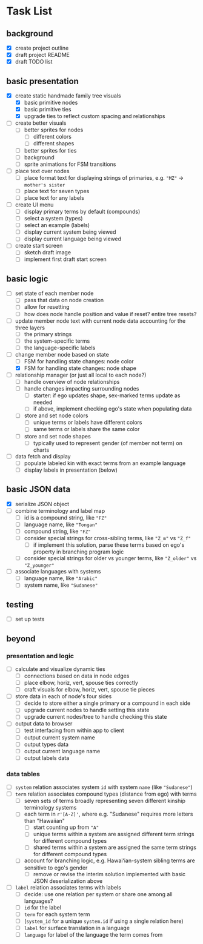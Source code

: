 # Task List

## background
- [X] create project outline
- [X] draft project README
- [X] draft TODO list

## basic presentation
- [X] create static handmade family tree visuals
	- [X] basic primitive nodes
	- [X] basic primitive ties
	- [X] upgrade ties to reflect custom spacing and relationships
- [ ] create better visuals
	- [ ] better sprites for nodes
		- [ ] different colors
		- [ ] different shapes
	- [ ] better sprites for ties
	- [ ] background
	- [ ] sprite animations for FSM transitions
- [ ] place text over nodes
	- [ ] place format text for displaying strings of primaries, e.g. `"MZ"` -> `mother's sister`
	- [ ] place text for seven types
	- [ ] place text for any labels
- [ ] create UI menu
	- [ ] display primary terms by default (compounds)
	- [ ] select a system (types)
	- [ ] select an example (labels)
	- [ ] display current system being viewed
	- [ ] display current language being viewed
- [ ] create start screen
	- [ ] sketch draft image
	- [ ] implement first draft start screen

## basic logic
- [ ] set state of each member node
	- [ ] pass that data on node creation
	- [ ] allow for resetting
	- [ ] how does node handle position and value if reset? entire tree resets?
- [ ] update member node text with current node data accounting for the three layers
	- [ ] the primary strings
	- [ ] the system-specific terms
	- [ ] the language-specific labels
- [ ] change member node based on state
	- [ ] FSM for handling state changes: node color
	- [X] FSM for handling state changes: node shape
- [ ] relationship manager (or just all local to each node?)
	- [ ] handle overview of node relationships
	- [ ] handle changes impacting surrounding nodes
		- [ ] starter: if ego updates shape, sex-marked terms update as needed
		- [ ] if above, implement checking ego's state when populating data
	- [ ] store and set node colors
		- [ ] unique terms or labels have different colors
		- [ ] same terms or labels share the same color
	- [ ] store and set node shapes
		- [ ] typically used to represent gender (of member not term) on charts
- [ ] data fetch and display
	- [ ] populate labeled kin with exact terms from an example language
	- [ ] display labels in presentation (below)

## basic JSON data
- [X] serialize JSON object
- [ ] combine terminology and label map
	- [ ] id is a compound string, like `"FZ"`
	- [ ] language name, like `"Tongan"`
	- [ ] compound string, like `"FZ"`
	- [ ] consider special strings for cross-sibling terms, like `"Z_m"` vs `"Z_f"`
		- [ ] if implement this solution, parse these terms based on ego's property in branching program logic
	- [ ] consider special strings for older vs younger terms, like `"Z_older"` vs `"Z_younger"`
- [ ] associate languages with systems
	- [ ] language name, like `"Arabic"`
	- [ ] system name, like `"Sudanese"`

## testing
- [ ] set up tests

## beyond

### presentation and logic
- [ ] calculate and visualize dynamic ties
	- [ ] connections based on data in node edges
	- [ ] place elbow, horiz, vert, spouse ties correctly
	- [ ] craft visuals for elbow, horiz, vert, spouse tie pieces
- [ ] store data in each of node's four sides
	- [ ] decide to store either a single primary or a compound in each side
	- [ ] upgrade current nodes to handle setting this state
	- [ ] upgrade current nodes/tree to handle checking this state
- [ ] output data to browser
	- [ ] test interfacing from within app to client
	- [ ] output current system name
	- [ ] output types data
	- [ ] output current language name
	- [ ] output labels data

### data tables
- [ ] `system` relation associates system `id` with system `name` (like `"Sudanese"`)
- [ ] `term` relation associates compound types (distance from ego) with terms
	- [ ] seven sets of terms broadly representing seven different kinship terminology systems
	- [ ] each term in `r'[A-Z]'`, where e.g. "Sudanese" requires more letters than "Hawaiian"
		- [ ] start counting up from `"A"`
		- [ ] unique terms within a system are assigned different term strings for different compound types
		- [ ] shared terms within a system are assigned the same term strings for different compound types
	- [ ] account for branching logic, e.g. Hawaiʻian-system sibling terms are sensitive to ego's gender
		- [ ] remove or revise the interim solution implemented with basic JSON deserialization above
- [ ] `label` relation associates terms with labels
	- [ ] decide: use one relation per system or share one among all languages?
	- [ ] `id` for the label
	- [ ] `term` for each system term
	- [ ] (`system_id` for a unique `system.id` if using a single relation here)
	- [ ] `label` for surface translation in a language
	- [ ] `language` for label of the language the term comes from
